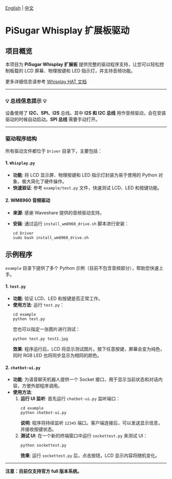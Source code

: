 [English](README.md) | [中文](README_CN.md)

# PiSugar Whisplay 扩展板驱动

## 项目概览

本项目为 **PiSugar Whisplay 扩展板** 提供完整的驱动程序支持，让您可以轻松控制板载的 LCD 屏幕、物理按键和 LED 指示灯，并支持音频功能。

更多详细信息请参考 [Whisplay HAT 文档](https://docs.pisugar.com/docs/product-wiki/whisplay/intro)

---

### **💡 总线信息提示 💡**

设备使用了 **I2C、SPI、I2S** 总线。其中 **I2S 和 I2C 总线** 用作音频驱动，会在安装驱动的时候自动启动。**SPI 总线** 需要手动打开。

---

### 驱动程序结构

所有驱动文件都位于 `Driver` 目录下，主要包括：

#### 1. `Whisplay.py`

  * **功能**: 将 LCD 显示屏、物理按键和 LED 指示灯封装为易于使用的 Python 对象，极大简化了硬件操作。
  * **快速验证**: 参考 `example/test.py` 文件，快速测试 LCD、LED 和按键功能。

#### 2. WM8960 音频驱动

  * **来源**: 感谢 Waveshare 提供的音频驱动支持。

  * **安装**: 通过运行 `install_wm8960_drive.sh` 脚本进行安装：

    ```shell
    cd Driver
    sudo bash install_wm8960_drive.sh
    ```


## 示例程序

`example` 目录下提供了多个 Python 示例（目前不包含音频部分），帮助您快速上手。

#### 1. `test.py`

  * **功能**: 验证 LCD、LED 和按键是否正常工作。
  * **使用方法**:
    运行 `test.py`：
    ```shell
    cd example
    python test.py
    ```
    您也可以指定一张图片进行测试：
    ```shell
    python test.py test1.jpg
    ```
    **效果**: 程序运行后，LCD 将显示测试图片。按下任意按键，屏幕会变为纯色，同时 RGB LED 也将同步显示为相同的颜色。

#### 2. `chatbot-ui.py`

  * **功能**: 为语音聊天机器人提供一个 Socket 接口，用于显示当前状态和对话内容，方便外部程序调用。
  * **使用方法**:
    1.  **运行 UI 监听**: 首先运行 `chatbot-ui.py` 监听端口：
        ```shell
        cd example
        python chatbot-ui.py
        ```
        **说明**: 程序将持续监听 `12345` 端口。客户端连接后，可以发送显示信息，并接收按键状态。
    2.  **测试 UI**: 在一个新的终端窗口中运行 `sockettest.py` 来测试 UI：
        ```shell
        python sockettest.py
        ```
        **效果**: 运行 `sockettest.py` 后，点击按钮，LCD 显示内容将随机变化。

-----

**注意：目前仅支持官方 full 版本系统。**
